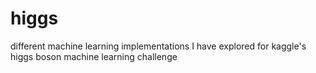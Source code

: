 higgs
=====

different machine learning implementations I have explored for kaggle's higgs boson machine learning challenge
